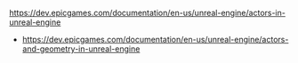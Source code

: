 https://dev.epicgames.com/documentation/en-us/unreal-engine/actors-in-unreal-engine
- https://dev.epicgames.com/documentation/en-us/unreal-engine/actors-and-geometry-in-unreal-engine
